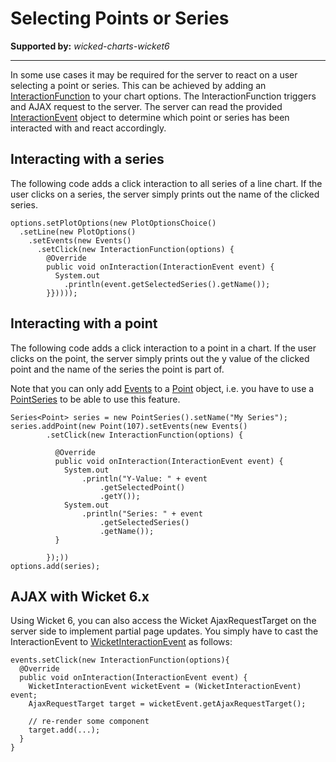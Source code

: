 # Selecting Points or Series #

**Supported by:** _wicked-charts-wicket6_

---


In some use cases it may be required for the server to react on a user selecting a point or series. This can be achieved by adding an [InteractionFunction](https://wicked-charts.googlecode.com/svn/trunk/wicked-charts-parent/apidocs/com/googlecode/wickedcharts/highcharts/options/interaction/InteractionFunction.html) to your chart options. The InteractionFunction triggers and AJAX request to the server. The server can read the provided [InteractionEvent](https://wicked-charts.googlecode.com/svn/trunk/wicked-charts-parent/apidocs/com/googlecode/wickedcharts/highcharts/options/interaction/InteractionEvent.html) object to determine which point or series has been interacted with and react accordingly.

## Interacting with a series ##

The following code adds a click interaction to all series of a line chart. If the user clicks on a series, the server simply prints out the name of the clicked series.

```
options.setPlotOptions(new PlotOptionsChoice()
  .setLine(new PlotOptions()
    .setEvents(new Events()
      .setClick(new InteractionFunction(options) {
        @Override
        public void onInteraction(InteractionEvent event) {
          System.out
            .println(event.getSelectedSeries().getName());
        }}))));
```


## Interacting with a point ##

The following code adds a click interaction to a point in a chart. If the user clicks on the point, the server simply prints out the y value of the clicked point and the name of the series the point is part of.

Note that you can only add [Events](https://wicked-charts.googlecode.com/svn/trunk/wicked-charts-parent/apidocs/com/googlecode/wickedcharts/highcharts/options/Events.html) to a [Point](https://wicked-charts.googlecode.com/svn/trunk/wicked-charts-parent/apidocs/com/googlecode/wickedcharts/highcharts/options/series/Point.html) object, i.e. you have to use a [PointSeries](https://wicked-charts.googlecode.com/svn/trunk/wicked-charts-parent/apidocs/com/googlecode/wickedcharts/highcharts/options/series/PointSeries.html) to be able to use this feature.

```
Series<Point> series = new PointSeries().setName("My Series");
series.addPoint(new Point(107).setEvents(new Events()
        .setClick(new InteractionFunction(options) {

          @Override
          public void onInteraction(InteractionEvent event) {
            System.out
                .println("Y-Value: " + event
                    .getSelectedPoint()
                    .getY());
            System.out
                .println("Series: " + event
                    .getSelectedSeries()
                    .getName());
          }

        });))
options.add(series);
```

## AJAX with Wicket 6.x ##
Using Wicket 6, you can also access the Wicket AjaxRequestTarget on the server side to implement partial page updates. You simply have to cast the InteractionEvent to [WicketInteractionEvent](https://wicked-charts.googlecode.com/svn/trunk/wicked-charts-parent/apidocs/com/googlecode/wickedcharts/wicket6/highcharts/features/interaction/WicketInteractionEvent.html) as follows:

```
events.setClick(new InteractionFunction(options){
  @Override
  public void onInteraction(InteractionEvent event) {
    WicketInteractionEvent wicketEvent = (WicketInteractionEvent) event;
    AjaxRequestTarget target = wicketEvent.getAjaxRequestTarget();
           
    // re-render some component
    target.add(...);
  }
}
```